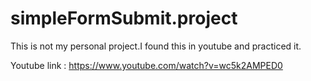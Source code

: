 # simpleFormSubmit.project

This is not my personal project.I found this in youtube and practiced it.

Youtube link : https://www.youtube.com/watch?v=wc5k2AMPED0
